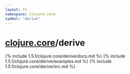 ```yaml
---
layout: fn
namespace: clojure.core
symbol: "derive"
---
```


# [clojure.core](../)/derive

{% include 1.5.1/clojure.core/derive/docs.md %}
{% include 1.5.1/clojure.core/derive/examples.md %}
{% include 1.5.1/clojure.core/derive/src.md %}

